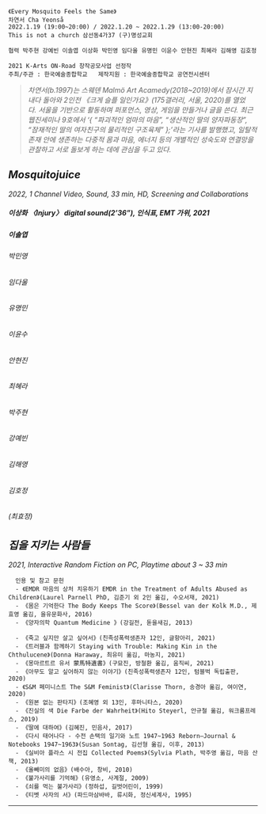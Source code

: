 ```
《Every Mosquito Feels the Same》
차연서 Cha Yeonså
2022.1.19 (19:00~20:00) / 2022.1.20 ~ 2022.1.29 (13:00-20:00)
This is not a church 삼선동4가37 (구)명성교회

협력 박주현 강예빈 이솔엽 이상화 박민영 임다울 유명민 이윤수 안현진 최혜라 김해영 김호정

2021 K-Arts ON-Road 창작공모사업 선정작
주최/주관 : 한국예술종합학교   제작지원 : 한국예술종합학교 공연전시센터
```

> *차연서(b.1997)는 스웨덴 Malmö Art Acamedy(2018~2019)에서 잠시간 지내다 돌아와 2인전 《크게 슬플 일인가요》(175갤러리, 서울, 2020)를 열었다. 서울을 기반으로 활동하며 퍼포먼스, 영상, 게임을 만들거나 글을 쓴다. 최근 웹진세미나 9호에서 ‘{ “파괴적인 엄마의 마음”, “생산적인 딸의 양자파동장”, “잠재적인 딸의 여자친구의 물리적인 구조육체” };’라는 기사를 발행했고, 일탈적 존재 안에 생존하는 다중적 몸과 마음, 에너지 등의 개별적인 성숙도와 연결망을 관찰하고 서로 돌보게 하는 데에 관심을 두고 있다.*


## **_Mosquitojuice_**
*2022, 1 Channel Video, Sound, 33 min, HD, Screening and Collaborations*

  ##### 이상화 〈Injury〉 digital sound(2’36”), 인식표, EMT 가위, 2021 
  
  ##### 이솔엽
  
  ###### 박민영
  
  ###### 임다울
  
  ###### 유명민
  
  ###### 이윤수
  
  ###### 안현진
  
  ###### 최혜라
  
  ###### 박주현
  
  ###### 강예빈
  
  ###### 김해영
  
  ###### 김호정
  
  ###### (최효정)


## **_집을 지키는 사람들_**
*2021, Interactive Random Fiction on PC, Playtime about 3 ~ 33 min*
```
  인용 및 참고 문헌
  - 《EMDR 마음의 상처 치유하기 EMDR in the Treatment of Adults Abused as Children》(Laurel Parnell PhD, 김준기 외 2인 옮김, 수오서재, 2021) 
  - 《몸은 기억한다 The Body Keeps The Score》(Bessel van der Kolk M.D., 제효영 옮김, 을유문화사, 2016)
  - 《양자의학 Quantum Medicine 》(강길전, 돋을새김, 2013) 

  - 《죽고 싶지만 살고 싶어서》(친족성폭력생존자 12인, 글항아리, 2021)
  - 《트러블과 함께하기 Staying with Trouble: Making Kin in the Chthulucene》(Donna Haraway, 최유미 옮김, 마농지, 2021) 
  - 《몽마르트르 유서 蒙馬特遺書》(구묘진, 방철환 옮김, 움직씨, 2021)
  - 《아무도 알고 싶어하지 않는 이야기》(친족성폭력생존자 12인, 텀블벅 독립출판, 2020)
  - 《S&M 페미니스트 The S&M Feminist》(Clarisse Thorn, 송경아 옮김, 여이연, 2020)
  - 《원본 없는 판타지》(조혜영 외 13인, 후마니타스, 2020)
  - 《진실의 색 Die Farbe der Wahrheit》(Hito Steyerl, 안규철 옮김, 워크룸프레스, 2019)
  - 《딸에 대하여》(김혜진, 민음사, 2017)
  - 《다시 태어나다 - 수전 손택의 일기와 노트 1947~1963 Reborn―Journal & Notebooks 1947~1963》(Susan Sontag, 김선형 옮김, 이후, 2013) 
  - 《실비아 플라스 시 전집 Collected Poems》(Sylvia Plath, 박주영 옮김, 마음 산책, 2013)
  - 《올빼미의 없음》(배수아, 창비, 2010)
  - 《불가사리를 기억해》(유영소, 사계절, 2009)
  - 《쇠를 먹는 불가사리》(정하섭, 길벗어린이, 1999)
  - 《티벳 사자의 서》(파드마삼바바, 류시화, 정신세계사, 1995) 
```

 
- - -
